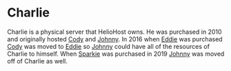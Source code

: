 # Charlie

Charlie is a physical server that HelioHost owns. He was purchased in 2010 and originally hosted [Cody](../virtual/cody.md) and [Johnny](../virtual/johnny.md). In 2016 when [Eddie](../physical/eddie.md) was purchased [Cody](../virtual/cody.md) was moved to [Eddie](../physical/eddie.md) so [Johnny](../virtual/johnny.md) could have all of the resources of Charlie to himself. When [Sparkie](../physical/sparkie.md) was purchased in 2019 [Johnny](../virtual/johnny.md) was moved off of Charlie as well.
